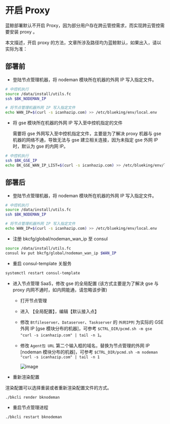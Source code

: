 # 开启 Proxy

蓝鲸部署默认不开启 Proxy，因为部分用户存在跨云管控需求，而实现跨云管控需要安装 proxy 。

本文描述，开启 proxy 的方法，文章所涉及路径均为蓝鲸默认，如果出入，请以实际为准：

## 部署前

- 登陆节点管理机器，将 nodeman 模块所在机器的外网 IP 写入指定文件。

```bash
# 中控机执行
source /data/install/utils.fc
ssh $BK_NODEMAN_IP

# 将节点管理机器外网 IP 写入指定文件
echo WAN_IP=$(curl -s icanhazip.com) >> /etc/blueking/env/local.env
```

- 将 gse 模块所在机器的外网 IP 写入至中控机指定的文件

    需要将 gse 外网写入至中控机指定文件，主要是为了解决 proxy 机器与 gse 机器的网络不通，导致无法与 gse 建立相关连接，因为未指定 gse 外网 IP 时，默认为 gse 的内网 IP。

```bash
# 中控机执行
ssh $BK_GSE_IP
echo BK_GSE_WAN_IP_LIST=$(curl -s icanhazip.com) >> /etc/blueking/env/local.env
```

## 部署后

- 登陆节点管理机器，将 nodeman 模块所在机器的外网 IP 写入指定文件。

```bash
# 中控机执行
source /data/install/utils.fc
ssh $BK_NODEMAN_IP

# 将节点管理机器外网 IP 写入指定文件
echo WAN_IP=$(curl -s icanhazip.com) >> /etc/blueking/env/local.env

```

- 注册 bkcfg/global/nodeman_wan_ip 至 consul

```bash
source /data/install/utils.fc
consul kv put bkcfg/global/nodeman_wan_ip $WAN_IP
```

- 重启 consul-template 关服务

```bash
systemctl restart consul-template
```

- 进入节点管理 SaaS，修改 gse 的全局配置 (该方式主要是为了解决 gse 与 proxy 内网不通时，如内网能通，请忽略该步骤)

  - 打开节点管理
  
  - 进入 【全局配置】，编辑【默认接入点】

  - 修改 `Btfileserver`、`Dataserver`、`Taskserver` 的 `外网IP列` 为实际的 GSE 外网 IP [gse 模块分布的机器]，可参考 `$CTRL_DIR/pcmd.sh -m gse "curl -s icanhazip.com" | tail -n 1`。

  - 修改 `Agent包 URL` 第二个输入框的域名，替换为节点管理的外网 IP [nodeman 模块分布的机器]，可参考 `$CTRL_DIR/pcmd.sh -m nodeman "curl -s icanhazip.com" | tail -n 1`
  
    ![image](https://user-images.githubusercontent.com/4710858/116407651-8f576f00-a864-11eb-8ab4-0461d7b9b6cb.png)


- 重新渲染配置

渲染配置可以选择重装或者重新渲染配置文件的方式。

```bash
./bkcli render bknodeman
```

- 重启节点管理进程

```bash
./bkcli restart bknodeman
```
